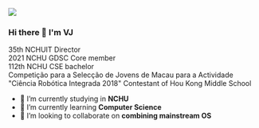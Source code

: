 ![](https://komarev.com/ghpvc/?username=twjmy)

### Hi there 👋 I'm VJ

35th NCHUIT Director  
2021 NCHU GDSC Core member  
112th NCHU CSE bachelor  
Competição para a Selecção de Jovens de Macau para a Actividade "Ciência Robótica Integrada 2018" Contestant of Hou Kong Middle School  

- 🔭 I’m currently studying in <b>NCHU</b>
- 🌱 I’m currently learning <b>Computer Science</b>
- 👯 I’m looking to collaborate on <b>combining mainstream OS</b>
<!-- 🤔 I’m looking for help with
